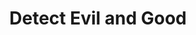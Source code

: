 ---
title: "Detect Evil and Good"
index:
  - detect-evil-and-good
permalink: /spells/detect-evil-and-good/
tags:
  - Spell
  - 1st Level
  - Divination
available_for:
  - Cleric
  - Paladin
level: "1st Level"
school: "Divination"
area: "30 ft"
shape: "Sphere"
comp:
  - V
  - S
duration: "10 Minutes"
concentration: true
description: |
  For the duration, you know if there is an aberration, celestial, elemental, fey, fiend, or undead within 30 feet of you, as well as where the creature is located. Similarly, you know if there is a place or object within 30 feet of you that has been magically consecrated or desecrated.

  The spell can penetrate most barriers, but it is blocked by 1 foot of stone, 1 inch of common metal, a thin sheet of lead, or 3 feet of wood or dirt.
excerpt: "For the duration, you know if there is an aberration, celestial, elemental, fey, fiend, or undead within 30 feet of you, as well as where the creature is located."
source: "Basic Rules"
---
